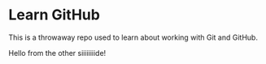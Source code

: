 # Learn GitHub

This is a throwaway repo used to learn about working with Git and GitHub.

Hello from the other siiiiiiiide!
